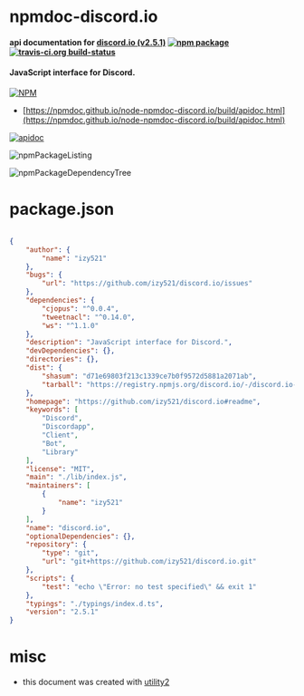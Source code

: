 # npmdoc-discord.io

#### api documentation for  [discord.io (v2.5.1)](https://github.com/izy521/discord.io#readme)  [![npm package](https://img.shields.io/npm/v/npmdoc-discord.io.svg?style=flat-square)](https://www.npmjs.org/package/npmdoc-discord.io) [![travis-ci.org build-status](https://api.travis-ci.org/npmdoc/node-npmdoc-discord.io.svg)](https://travis-ci.org/npmdoc/node-npmdoc-discord.io)

#### JavaScript interface for Discord.

[![NPM](https://nodei.co/npm/discord.io.png?downloads=true&downloadRank=true&stars=true)](https://www.npmjs.com/package/discord.io)

- [https://npmdoc.github.io/node-npmdoc-discord.io/build/apidoc.html](https://npmdoc.github.io/node-npmdoc-discord.io/build/apidoc.html)

[![apidoc](https://npmdoc.github.io/node-npmdoc-discord.io/build/screenCapture.buildCi.browser.%252Ftmp%252Fbuild%252Fapidoc.html.png)](https://npmdoc.github.io/node-npmdoc-discord.io/build/apidoc.html)

![npmPackageListing](https://npmdoc.github.io/node-npmdoc-discord.io/build/screenCapture.npmPackageListing.svg)

![npmPackageDependencyTree](https://npmdoc.github.io/node-npmdoc-discord.io/build/screenCapture.npmPackageDependencyTree.svg)



# package.json

```json

{
    "author": {
        "name": "izy521"
    },
    "bugs": {
        "url": "https://github.com/izy521/discord.io/issues"
    },
    "dependencies": {
        "cjopus": "^0.0.4",
        "tweetnacl": "^0.14.0",
        "ws": "^1.1.0"
    },
    "description": "JavaScript interface for Discord.",
    "devDependencies": {},
    "directories": {},
    "dist": {
        "shasum": "d71e69803f213c1339ce7b0f9572d5881a2071ab",
        "tarball": "https://registry.npmjs.org/discord.io/-/discord.io-2.5.1.tgz"
    },
    "homepage": "https://github.com/izy521/discord.io#readme",
    "keywords": [
        "Discord",
        "Discordapp",
        "Client",
        "Bot",
        "Library"
    ],
    "license": "MIT",
    "main": "./lib/index.js",
    "maintainers": [
        {
            "name": "izy521"
        }
    ],
    "name": "discord.io",
    "optionalDependencies": {},
    "repository": {
        "type": "git",
        "url": "git+https://github.com/izy521/discord.io.git"
    },
    "scripts": {
        "test": "echo \"Error: no test specified\" && exit 1"
    },
    "typings": "./typings/index.d.ts",
    "version": "2.5.1"
}
```



# misc
- this document was created with [utility2](https://github.com/kaizhu256/node-utility2)
